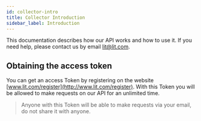 ```yaml
---
id: collector-intro
title: Collector Introduction
sidebar_label: Introduction
---
```


This documentation describes how our API works and how to use it. If you need help, please contact us by email [lit@lit.com](mailto:lit@lit.com).

## Obtaining the access token

You can get an access Token by registering on the website
 [www.lit.com/register](http://www.lit.com/register). With this Token you will be allowed to make requests on our API for an unlimited time.

>Anyone with this Token will be able to make requests via your email, do not share it with anyone.
